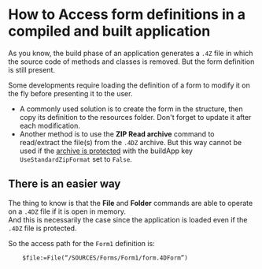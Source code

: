 # How to Access form definitions in a compiled and built application

As you know, the build phase of an application generates a `.4Z` file in which the source code of methods and classes is removed. But the form definition is still present.

Some developments require loading the definition of a form to modify it on the fly before presenting it to the user. 

* A commonly used solution is to create the form in the structure, then copy its definition to the resources folder. Don't forget to update it after each modification. 
* Another method is to use the **ZIP Read archive** command to read/extract the file(s) from the `.4DZ` archive. But this way cannot be used if the [archive is protected](https://blog.4d.com/secure-your-apps-resources-with-a-new-algorithm/) with the buildApp key `UseStandardZipFormat` set to `False`.  

## There is an easier way

The thing to know is that the **File** and **Folder** commands are able to operate on a `.4DZ` file if it is open in memory.    
And this is necessarily the case since the application is loaded even if the `.4DZ` file is protected.

So the access path for the `Form1` definition is: 

```4d
	$file:=File(“/SOURCES/Forms/Form1/form.4DForm”)
```
